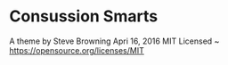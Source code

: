 # Consussion Smarts
A theme by Steve Browning
Apri 16, 2016
MIT Licensed ~ https://opensource.org/licenses/MIT

